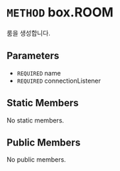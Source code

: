 # `METHOD` box.ROOM
룸을 생성합니다.

## Parameters
* `REQUIRED` name 
* `REQUIRED` connectionListener 

## Static Members
No static members.

## Public Members
No public members.
